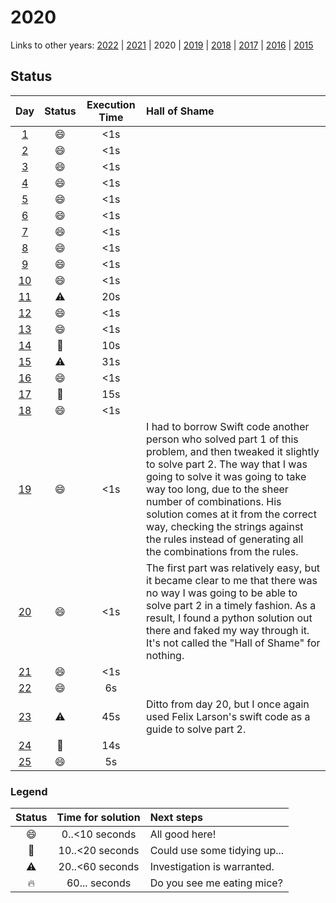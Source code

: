 # 2020
Links to other years: 
[2022](https://github.com/Wave39/AdventOfCode/blob/master/AdventOfCode/Puzzles/2022/README.md) |
[2021](https://github.com/Wave39/AdventOfCode/blob/master/AdventOfCode/Puzzles/2021/README.md) |
2020 |
[2019](https://github.com/Wave39/AdventOfCode/blob/master/AdventOfCode/Puzzles/2019/README.md) |
[2018](https://github.com/Wave39/AdventOfCode/blob/master/AdventOfCode/Puzzles/2018/README.md) |
[2017](https://github.com/Wave39/AdventOfCode/blob/master/AdventOfCode/Puzzles/2017/README.md) |
[2016](https://github.com/Wave39/AdventOfCode/blob/master/AdventOfCode/Puzzles/2016/README.md) |
[2015](https://github.com/Wave39/AdventOfCode/blob/master/AdventOfCode/Puzzles/2015/README.md)

## Status

| Day | Status | Execution Time | Hall of Shame |
| :---: | :---: | :---: | :--- |
| [1](https://adventofcode.com/2020/day/1) | :smile: | <1s |
| [2](https://adventofcode.com/2020/day/2) | :smile: | <1s |
| [3](https://adventofcode.com/2020/day/3) | :smile: | <1s |
| [4](https://adventofcode.com/2020/day/4) | :smile: | <1s |
| [5](https://adventofcode.com/2020/day/5) | :smile: | <1s |
| [6](https://adventofcode.com/2020/day/6) | :smile: | <1s |
| [7](https://adventofcode.com/2020/day/7) | :smile: | <1s |
| [8](https://adventofcode.com/2020/day/8) | :smile: | <1s |
| [9](https://adventofcode.com/2020/day/9) | :smile: | <1s |
| [10](https://adventofcode.com/2020/day/10) | :smile: | <1s |
| [11](https://adventofcode.com/2020/day/11) | :warning: | 20s |
| [12](https://adventofcode.com/2020/day/12) | :smile: | <1s |
| [13](https://adventofcode.com/2020/day/13) | :smile: | <1s |
| [14](https://adventofcode.com/2020/day/14) | :eyes: | 10s |
| [15](https://adventofcode.com/2020/day/15) | :warning: | 31s |
| [16](https://adventofcode.com/2020/day/16) | :smile: | <1s |
| [17](https://adventofcode.com/2020/day/17) | :eyes: | 15s |
| [18](https://adventofcode.com/2020/day/18) | :smile: | <1s |
| [19](https://adventofcode.com/2020/day/19) | :smile: | <1s | I had to borrow Swift code another person who solved part 1 of this problem, and then tweaked it slightly to solve part 2. The way that I was going to solve it was going to take way too long, due to the sheer number of combinations. His solution comes at it from the correct way, checking the strings against the rules instead of generating all the combinations from the rules. |
| [20](https://adventofcode.com/2020/day/20) | :smile: | <1s | The first part was relatively easy, but it became clear to me that there was no way I was going to be able to solve part 2 in a timely fashion. As a result, I found a python solution out there and faked my way through it. It's not called the "Hall of Shame" for nothing. |
| [21](https://adventofcode.com/2020/day/21) | :smile: | <1s |
| [22](https://adventofcode.com/2020/day/22) | :smile: | 6s |
| [23](https://adventofcode.com/2020/day/23) | :warning: | 45s | Ditto from day 20, but I once again used Felix Larson's swift code as a guide to solve part 2. |
| [24](https://adventofcode.com/2020/day/24) | :eyes: | 14s |
| [25](https://adventofcode.com/2020/day/25) | :smile: | 5s |

### Legend

| Status | Time for solution | Next steps |
| :---: | :---: | :--- |
| :smile: | 0..<10 seconds | All good here! |
| :eyes: | 10..<20 seconds | Could use some tidying up... |
| :warning: | 20..<60 seconds | Investigation is warranted. |
| :fire: | 60... seconds | Do you see me eating mice? |
